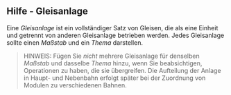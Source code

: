 ﻿## Hilfe - Gleisanlage
Eine *Gleisanlage* ist ein vollständiger Satz von Gleisen, die als eine Einheit und getrennt von anderen Gleisanlage betrieben werden.
Jedes Gleisanlage sollte einen *Maßstab* und ein *Thema* darstellen.

> HINWEIS: Fügen Sie *nicht* mehrere Gleisanlage für denselben *Maßstab* und dasselbe *Thema* hinzu, wenn Sie beabsichtigen, Operationen zu haben, die sie übergreifen.
Die Aufteilung der Anlage in Haupt- und Nebenbahn erfolgt später bei der Zuordnung von Modulen zu verschiedenen Bahnen.
 
